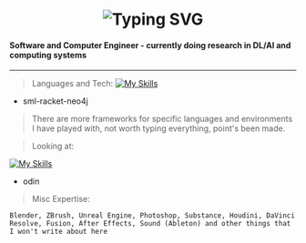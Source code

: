 <div align="center">
    <h1>
        <img src="https://readme-typing-svg.herokuapp.com?font=Jetbrains+mono&size=40&duration=3000&color=33FF33&center=true&vCenter=true&width=435&lines=+...;stop+lurking+here;" alt="Typing SVG"/>
    </h1>
</div>

#### **Software and Computer Engineer - currently doing research in DL/AI and computing systems**

<hr>

>Languages and Tech:
[![My Skills](https://skillicons.dev/icons?i=c,cpp,vim,neovim,docker,cmake,git,elixir,erlang,go,unreal,unity,linux,postgres,sqlite,redis,mongodb,lua,python,bash,cs,java,html,css,react,threejs,js,ts)](https://skillicons.dev)
+ sml-racket-neo4j

>There are more frameworks for specific languages and environments I have played with, not worth typing everything, point's been made.

>Looking at:

[![My Skills](https://skillicons.dev/icons?i=cpp,zig,rust,ocaml)](https://skillicons.dev)
+ odin

>Misc Expertise:

`Blender, ZBrush, Unreal Engine, Photoshop, Substance, Houdini, DaVinci Resolve, Fusion, After Effects, Sound (Ableton) and other things that I won't write about here`

<!---
Mirenk0/Mirenk0 is a ✨ special ✨ repository because its `README.md` (this file) appears on your GitHub profile.
You can click the Preview link to take a look at your changes.
--->
